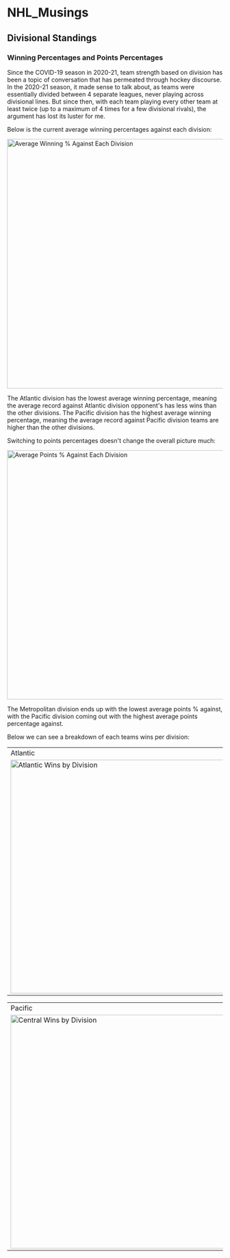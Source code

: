 # NHL_Musings

## Divisional Standings

### Winning Percentages and Points Percentages

Since the COVID-19 season in 2020-21, team strength based on division has been a topic of conversation that has permeated through hockey discourse.  In the 2020-21 season, it made sense to talk about, as teams were essentially divided between 4 separate leagues, never playing across divisional lines.  But since then, with each team playing every other team at least twice (up to a maximum of 4 times for a few divisional rivals), the argument has lost its luster for me.

Below is the current average winning percentages against each division:

<img width="582" alt="Average Winning % Against Each Division" src="https://user-images.githubusercontent.com/110205528/211423524-36d97e68-53ef-4b5b-9d50-0dc00aedfb7c.png">

The Atlantic division has the lowest average winning percentage, meaning the average record against Atlantic division opponent's has less wins than the other divisions.  The Pacific division has the highest average winning percentage, meaning the average record against Pacific division teams are higher than the other divisions.

Switching to points percentages doesn't change the overall picture much:

<img width="581" alt="Average Points % Against Each Division" src="https://user-images.githubusercontent.com/110205528/211424154-7a723dec-103b-4438-b8ff-024d3ee87c60.png">

The Metropolitan division ends up with the lowest average points % against, with the Pacific division coming out with the highest average points percentage against.

Below we can see a breakdown of each teams wins per division:

<table>
  <tr>
    <td>Atlantic</td>
     <td>Metro</td>
  </tr>
  <tr>
    <td><img width="545" alt="Atlantic Wins by Division" src="https://user-images.githubusercontent.com/110205528/211425138-3d7aaf21-192e-431b-af5d-e620592b1a48.png"></td>
    <td><img width="545" alt="Metro Wins by Division" src="https://user-images.githubusercontent.com/110205528/211425140-be5a5226-1253-46a8-8ee6-65be8953a2f4.png"></td>
  </tr>
 </table>
 
 <table>
    <tr>
      <td>Pacific</td>
      <td>Central</td>
    </tr>
    <tr>
      <td><img width="545" alt="Central Wins by Division" src="https://user-images.githubusercontent.com/110205528/211425142-cc0ec5fd-8f13-416d-84fc-3f4a96d5e300.png"></td>
    <td><img width="545" alt="Pacific Wins by Division" src="https://user-images.githubusercontent.com/110205528/211425143-09004997-aa4c-4582-acf3-d1330c17e56a.png"></td>
  </tr>
  </table>
  
  
